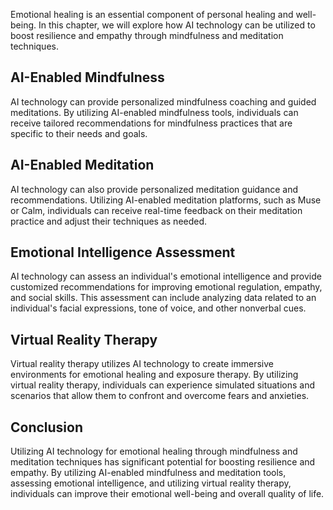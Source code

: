 

Emotional healing is an essential component of personal healing and well-being. In this chapter, we will explore how AI technology can be utilized to boost resilience and empathy through mindfulness and meditation techniques.

AI-Enabled Mindfulness
----------------------

AI technology can provide personalized mindfulness coaching and guided meditations. By utilizing AI-enabled mindfulness tools, individuals can receive tailored recommendations for mindfulness practices that are specific to their needs and goals.

AI-Enabled Meditation
---------------------

AI technology can also provide personalized meditation guidance and recommendations. Utilizing AI-enabled meditation platforms, such as Muse or Calm, individuals can receive real-time feedback on their meditation practice and adjust their techniques as needed.

Emotional Intelligence Assessment
---------------------------------

AI technology can assess an individual's emotional intelligence and provide customized recommendations for improving emotional regulation, empathy, and social skills. This assessment can include analyzing data related to an individual's facial expressions, tone of voice, and other nonverbal cues.

Virtual Reality Therapy
-----------------------

Virtual reality therapy utilizes AI technology to create immersive environments for emotional healing and exposure therapy. By utilizing virtual reality therapy, individuals can experience simulated situations and scenarios that allow them to confront and overcome fears and anxieties.

Conclusion
----------

Utilizing AI technology for emotional healing through mindfulness and meditation techniques has significant potential for boosting resilience and empathy. By utilizing AI-enabled mindfulness and meditation tools, assessing emotional intelligence, and utilizing virtual reality therapy, individuals can improve their emotional well-being and overall quality of life.
